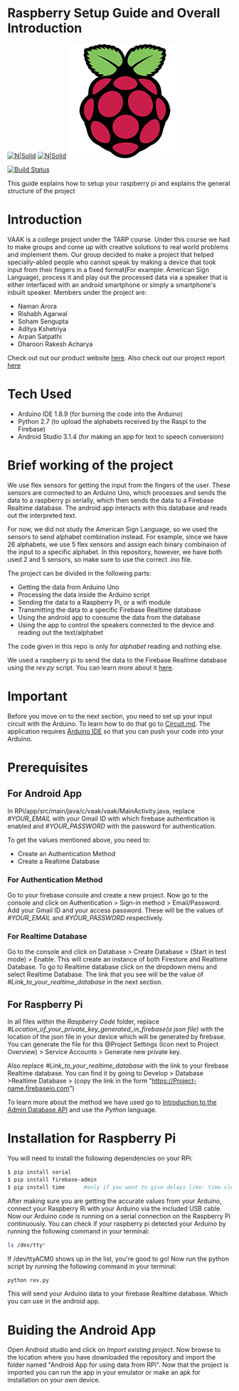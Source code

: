 # Raspberry Setup Guide and Overall Introduction
[![N|Solid](https://i.ebayimg.com/images/g/pT0AAOSwX~dWmbz4/s-l300.jpg)](https://www.arduino.cc/)
[![N|Solid](https://s3.amazonaws.com/ionic-marketplace/ionic-2-firebase-auth-starter/icon.png)](https://firebase.google.com/)
[![N|Solid](https://raw.githubusercontent.com/iiiypuk/rpi-icon/master/256.png)](https://www.raspberrypi.org/)

[![Build Status](https://travis-ci.org/joemccann/dillinger.svg?branch=master)](https://travis-ci.org/joemccann/dillinger)

This guide explains how to setup your raspberry pi and explains the general structure of the project

# Introduction
VAAK is a college project under the TARP course. Under this course we had to make groups and come up with creative solutions to real world problems and implement them. Our group decided to make a project that helped specially-abled people who cannot speak by making a device that took input from their fingers in a fixed format(For example: American Sign Language), process it and play out the processed data via a speaker that is either interfaced with an android smartphone or simply a smartphone's inbuilt speaker. Members under the project are:

  - Naman Arora
  - Rishabh Agarwal
  - Soham Sengupta
  - Aditya Kshetriya
  - Arpan Satpathi
  - Dharoori Rakesh Acharya
  
  Check out out our product website [here](https://arpan2798.github.io/Product_Showcase/index.html#home). Also check out our project report [here](https://github.com/Naman1997/VAAK-firebase-arduino-python_serial_comunication-/blob/master/Project%20Report.pdf)
  
# Tech Used
- Arduino IDE 1.8.9 (for burning the code into the Arduino)
- Python 2.7 (to upload the alphabets received by the Raspi to the Firebase)
- Android Studio 3.1.4 (for making an app for text to speech conversion)
  
# Brief working of the project

We use flex sensors for getting the input from the fingers of the user. These sensors are connected to an Arduino Uno, which processes and sends the data to a raspberry pi serially, which then sends the data to a Firebase Realtime database. The android app interacts with this database and reads out the interpreted text.

For now, we did not study the American Sign Language, so we used the sensors to send alphabet combination instead.
For example, since we have 26 alphabets, we use 5 flex sensors and assign each binary combinaion of the input to a specific alphabet.
In this repository, however, we have both used 2 and 5 sensors, so make sure to use the correct .ino file.


The project can be divided in the following parts:
  - Getting the data from Arduino Uno
  - Processing the data inside the Arduino script
  - Sending the data to a Raspberry Pi, or a wifi module
  - Transmitting the data to a specific Firebase Realtime database
  - Using the android app to consume the data from the database
  - Using the app to control the speakers connected to the device and reading out the text/alphabet

The code given in this repo is only for *alphabet* reading and nothing else.

We used a raspberry pi to send the data to the Firebase Realtime database using the *rev.py* script. You can learn more about it [here](https://www.instructables.com/id/Raspberry-Pi-Arduino-Serial-Communication/).

# Important
Before you move on to the next section, you need to set up your input circuit with the Arduino. To learn how to do that go to [Circuit.md](https://github.com/Naman1997/VAAK-firebase-arduino-python_serial_comunication-/blob/master/Circuit.md). The application requires [Arduino IDE](https://www.microsoft.com/en-in/p/arduino-ide/9nblggh4rsd8?ocid=badge&rtc=1&activetab=pivot%3Aoverviewtab) so that you can push your code into your Arduino.

# Prerequisites
## For Android App
In RPi/app/src/main/java/c/vaak/vaak/MainActivity.java, replace *#YOUR_EMAIL* with your Gmail ID with which firebase authentication is enabled and *#YOUR_PASSWORD* with the password for authentication.

To get the values mentioned above, you need to:
- Create an Authentication Method
- Create a Realtime Database

### For Authentication Method
Go to your firebase console and create a new project. Now go to the console and click on Authentication > Sign-in method > Email/Password. Add your Gmail ID and your access password. These will be the values of  *#YOUR_EMAIL* and *#YOUR_PASSWORD* respectively.

### For Realtime Database
Go to the console and click on Database > Create Database > (Start in test mode) > Enable. This will create an instance of both Firestore and Realtime Database. To go to Realtime database click on the dropdown menu and select Realtime Database. The link that you see will be the value of *#Link_to_your_realtime_database* in the next section.

## For Raspberry Pi
In all files within the *Raspberry Code* folder, replace *#Location_of_your_private_key_generated_in_firebase(a json file)* with the location of the json file in your device which will be generated by firebase. You can generate the file for this @Project Settings (Icon next to Project Overview) > Service Accounts > Generate new private key.

Also replace *#Link_to_your_realtime_database* with the link to your firebase Realtime database. You can find it by going to Develop > Database >Realtime Database > (copy the link in the form "https://Project-name.firebaseio.com")

To learn more about the method we have used go to [Introduction to the Admin Database API](https://firebase.google.com/docs/database/admin/start) and use the *Python* language.


# Installation for Raspberry Pi
You will need to install the following dependencies on your RPi:


```sh
$ pip install serial
$ pip install firebase-admin
$ pip install time      #only if you want to give delays like: time.sleep(3)
```

After making sure you are getting the accurate values from your Arduino, connect your Raspberry Ri with your Arduino via the included USB cable.
Now our Arduino code is running on a serial connection on the Raspberry Pi continuously. You can check if your raspberry pi detected your Arduino by running the following command in your terminal:

```sh
ls /dev/tty*
```
If /dev/ttyACM0 shows up in the list, you're good to go!
Now run the python script by running the following command in your terminal:
```sh
python rev.py
```
This will send your Arduino data to your firebase Realtime database. Which you can use in the android app.

# Buiding the Android App
Open Android studio and click on *Import existing project*. Now browse to the location where you have downloaded the repository and import the folder named "Android App for using data from RPi". Now that the project is imported you can run the app in your emulator or make an apk for installation on your own device.
